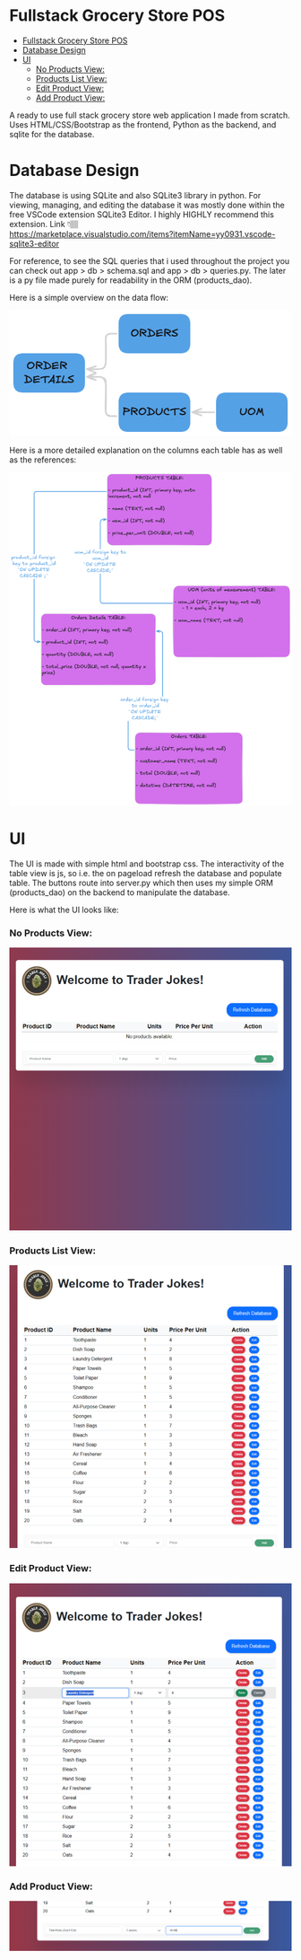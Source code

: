 # Fullstack Grocery Store POS

- [Fullstack Grocery Store POS](#fullstack-grocery-store-pos)
- [Database Design](#database-design)
- [UI](#ui)
    - [No Products View:](#no-products-view)
    - [Products List View:](#products-list-view)
    - [Edit Product View:](#edit-product-view)
    - [Add Product View:](#add-product-view)


A ready to use full stack grocery store web application I made from scratch. Uses HTML/CSS/Bootstrap as the frontend, Python as the backend, and sqlite for the database.

# Database Design
The database is using SQLite and also SQLite3 library in python. For viewing, managing, and editing the database it was mostly done within the free VSCode extension SQLite3 Editor. I highly HIGHLY recommend this extension. Link 👇🏽  
https://marketplace.visualstudio.com/items?itemName=yy0931.vscode-sqlite3-editor

For reference, to see the SQL queries that i used throughout the project you can check out app > db > schema.sql and app > db > queries.py. The later is a py file made purely for readability in the ORM (products_dao).

Here is a simple overview on the data flow:

![Database Design Simple](./readme_assets/db_diagram_simple.png)

Here is a more detailed explanation on the columns each table has as well as the references:

![Database Design](./readme_assets/db_diagram.png)

# UI

The UI is made with simple html and bootstrap css. The interactivity of the table view is js, so i.e. the on pageload refresh the database and populate table. The buttons route into server.py which then uses my simple ORM (products_dao) on the backend to manipulate the database.

Here is what the UI looks like:
### No Products View:
![no_products](./readme_assets/no_products.png)

### Products List View:
![products_list](./readme_assets/products_list.png)

### Edit Product View:
![edit_product](./readme_assets/edit_product.png)

### Add Product View:
![add_product](./readme_assets/add_product.png)